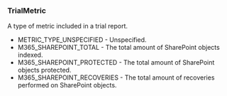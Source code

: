 ### TrialMetric
A type of metric included in a trial report.

- METRIC_TYPE_UNSPECIFIED - Unspecified.
- M365_SHAREPOINT_TOTAL - The total amount of SharePoint objects indexed.
- M365_SHAREPOINT_PROTECTED - The total amount of SharePoint objects protected.
- M365_SHAREPOINT_RECOVERIES - The total amount of recoveries performed on SharePoint objects.
